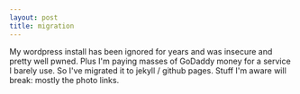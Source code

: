 ```yaml
---
layout: post
title: migration
---
```

My wordpress install has been ignored for years and was insecure and pretty well pwned. Plus I'm paying masses of GoDaddy money for a service I barely use. So I've migrated it to jekyll / github pages. Stuff I'm aware will break: mostly the photo links. 
